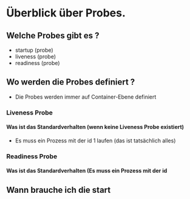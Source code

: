 # Überblick über Probes.

## Welche Probes gibt es ? 

  * startup (probe) 
  * liveness (probe)
  * readiness (probe)

## Wo werden die Probes definiert ? 

  * Die Probes werden immer auf Container-Ebene definiert

### Liveness Probe 

#### Was ist das Standardverhalten (wenn keine Liveness Probe existiert) 

  * Es muss ein Prozess mit der id 1 laufen (das ist tatsächlich alles)


### Readiness Probe 

#### Was ist das Standardverhalten (Es muss ein Prozess mit der id 


## Wann brauche ich die start
